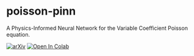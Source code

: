 # poisson-pinn

A Physics-Informed Neural Network for the Variable Coefficient Poisson equation.

[![arXiv](https://img.shields.io/badge/arXiv-2310.02548-b31b1b.svg)](https://arxiv.org/abs/2310.02548)
[![Open In Colab](https://colab.research.google.com/assets/colab-badge.svg)](https://colab.research.google.com/drive/189stgeKHem1TTukDxdetdrlaIH9xltrE?usp=sharing)


